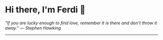 <h1>Hi there, I'm Ferdi 👋</h1>

<p><em>
  "If you are lucky enough to find love, remember it is there and don't throw it away." — Stephen Hawking
</em></p>

---
